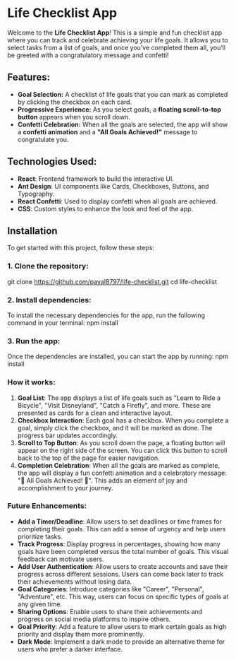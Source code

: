 # Life Checklist App

Welcome to the **Life Checklist App**! This is a simple and fun checklist app where you can track and celebrate achieving your life goals. It allows you to select tasks from a list of goals, and once you’ve completed them all, you’ll be greeted with a congratulatory message and confetti!

## Features:
- **Goal Selection:** A checklist of life goals that you can mark as completed by clicking the checkbox on each card.
- **Progressive Experience:** As you select goals, a **floating scroll-to-top button** appears when you scroll down.
- **Confetti Celebration:** When all the goals are selected, the app will show a **confetti animation** and a **"All Goals Achieved!"** message to congratulate you.

## Technologies Used:
- **React**: Frontend framework to build the interactive UI.
- **Ant Design**: UI components like Cards, Checkboxes, Buttons, and Typography.
- **React Confetti**: Used to display confetti when all goals are achieved.
- **CSS**: Custom styles to enhance the look and feel of the app.

## Installation

To get started with this project, follow these steps:

### 1. Clone the repository:

git clone https://github.com/payal8797/life-checklist.git
cd life-checklist

### 2. Install dependencies:

To install the necessary dependencies for the app, run the following command in your terminal:
npm install

### 3. Run the app:

Once the dependencies are installed, you can start the app by running:
npm install


### How it works:

1. **Goal List**: The app displays a list of life goals such as "Learn to Ride a Bicycle", "Visit Disneyland", "Catch a Firefly", and more. These are presented as cards for a clean and interactive layout.
2. **Checkbox Interaction**: Each goal has a checkbox. When you complete a goal, simply click the checkbox, and it will be marked as done. The progress bar updates accordingly.
3. **Scroll to Top Button**: As you scroll down the page, a floating button will appear on the right side of the screen. You can click this button to scroll back to the top of the page for easier navigation.
4. **Completion Celebration**: When all the goals are marked as complete, the app will display a fun confetti animation and a celebratory message: "🎉 All Goals Achieved! 🎉". This adds an element of joy and accomplishment to your journey.


### Future Enhancements:

- **Add a Timer/Deadline**: Allow users to set deadlines or time frames for completing their goals. This can add a sense of urgency and help users prioritize tasks.
- **Track Progress**: Display progress in percentages, showing how many goals have been completed versus the total number of goals. This visual feedback can motivate users.
- **Add User Authentication**: Allow users to create accounts and save their progress across different sessions. Users can come back later to track their achievements without losing data.
- **Goal Categories**: Introduce categories like "Career", "Personal", "Adventure", etc. This way, users can focus on specific types of goals at any given time.
- **Sharing Options**: Enable users to share their achievements and progress on social media platforms to inspire others.
- **Goal Priority**: Add a feature to allow users to mark certain goals as high priority and display them more prominently.
- **Dark Mode**: Implement a dark mode to provide an alternative theme for users who prefer a darker interface.



